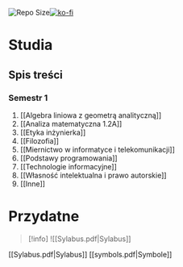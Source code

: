 ![Repo Size](https://img.shields.io/github/repo-size/Xederro/Studia?style=for-the-badge)[![ko-fi](https://ko-fi.com/img/githubbutton_sm.svg)](https://ko-fi.com/A0A8GJFDV)
# Studia
## Spis treści
### Semestr 1
1. [[Algebra liniowa z geometrą analityczną]]
2. [[Analiza matematyczna 1.2A]]
3. [[Etyka inżynierka]]
4. [[Filozofia]]
5. [[Miernictwo w informatyce i telekomunikacji]]
6. [[Podstawy programowania]]
7. [[Technologie informacyjne]]
8. [[Własność intelektualna i prawo autorskie]]
9. [[Inne]]



# Przydatne
>[!info]
>![[Sylabus.pdf|Sylabus]]

[[Sylabus.pdf|Sylabus]]
[[symbols.pdf|Symbole]]
